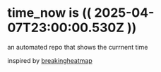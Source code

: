 # time_now is (( 2025-04-07T23:00:00.530Z ))

an automated repo that shows the currnent time

inspired by [breakingheatmap](https://github.com/breakingheatmap/breakingheatmap)